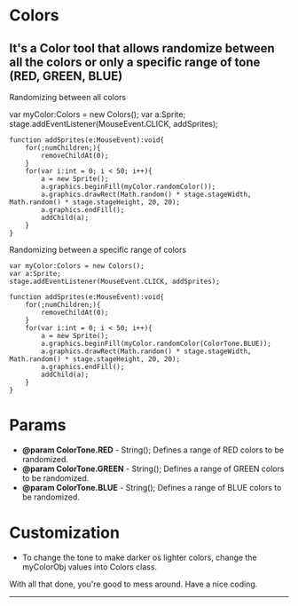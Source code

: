 <h1>Colors</h1>
<h2>It's a Color tool that allows randomize between all the colors or only a specific range of tone (RED, GREEN, BLUE)</h2>



<p>Randomizing between all colors</p>
	var myColor:Colors = new Colors();
	var a:Sprite;
	stage.addEventListener(MouseEvent.CLICK, addSprites);

	function addSprites(e:MouseEvent):void{
		for(;numChildren;){
			removeChildAt(0);
		}
		for(var i:int = 0; i < 50; i++){
			a = new Sprite();
			a.graphics.beginFill(myColor.randomColor());
			a.graphics.drawRect(Math.random() * stage.stageWidth, Math.random() * stage.stageHeight, 20, 20);
			a.graphics.endFill();
			addChild(a);	
		}	
	}


<p>Randomizing between a specific range of colors</p>

	var myColor:Colors = new Colors();
	var a:Sprite;
	stage.addEventListener(MouseEvent.CLICK, addSprites);

	function addSprites(e:MouseEvent):void{
		for(;numChildren;){
			removeChildAt(0);
		}
		for(var i:int = 0; i < 50; i++){
			a = new Sprite();
			a.graphics.beginFill(myColor.randomColor(ColorTone.BLUE));
			a.graphics.drawRect(Math.random() * stage.stageWidth, Math.random() * stage.stageHeight, 20, 20);
			a.graphics.endFill();
			addChild(a);	
		}	
	}


	

<h1>Params</h1>

* <strong>@param ColorTone.RED</strong> - String(); Defines a range of RED colors to be randomized.
* <strong>@param ColorTone.GREEN</strong> - String(); Defines a range of GREEN colors to be randomized.
* <strong>@param ColorTone.BLUE</strong> - String(); Defines a range of BLUE colors to be randomized.

<h1>Customization</h1>

* To change the tone to make darker os lighter colors, change the myColorObj values into Colors class.

With all that done, you're good to mess around. Have a nice coding.

------------------------------------------------------------------------------------------------------------------------------
